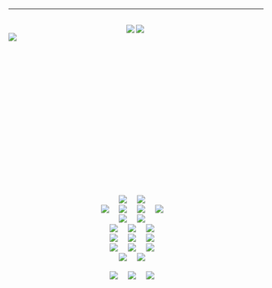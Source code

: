 <br />
<hr />
<br />
<div style="display: flex;align-items: center;justify-content: center;">
<img align="left" src="https://github-readme-stats.vercel.app/api?username=ceosss&hide=contribs,prs&count_private=true&show_icons=true&theme=merko&title_color=00feca&text_color=a5d8f3&icon_color=00feca&hide_border=true" />

 <img align="left" src="https://github-readme-stats.vercel.app/api/top-langs/?username=ceosss&show_icons=true&theme=merko&title_color=00feca&text_color=a5d8f3&icon_color=00feca&hide_border=true" />
 
 </div>
 <div>
 <img align="left" src="https://github-readme-stats.vercel.app/api/pin/?username=ceosss&repo=news-app&show_icons=true&theme=merko&title_color=00feca&text_color=a5d8f3&icon_color=00feca&hide_border=true" />
</div>
<br />
<br />
<br />
<br />
<br />
<br />
<br />
<br />
<br />
<br />
<br />
<br />
<br />
<br />
<br />
<br />
<br />
<br />
<div>
 <p align="center">
  <img src="https://img.shields.io/badge/C++-LANGUAGE-blue.svg?style=for-the-badge&logo=cpp" />&nbsp;&nbsp;&nbsp;&nbsp;
  <img src="https://img.shields.io/badge/-DATA%20STRUCTURES%20AND%20ALGORITHM-black?logo=puppet&logoColor=white&style=for-the-badge" />&nbsp;&nbsp;&nbsp;&nbsp; 
  <br/>
  <img src="https://img.shields.io/badge/-HTML5-E34F26?style=for-the-badge&logo=html5&logoColor=white" />&nbsp;&nbsp;&nbsp;&nbsp;
  <img src="https://img.shields.io/badge/-CSS3-1572B6?style=for-the-badge&logo=css3" />&nbsp;&nbsp;&nbsp;&nbsp;
  <img src="https://img.shields.io/badge/-SASS-CC6699?logo=sass&logoColor=white&style=for-the-badge" />&nbsp;&nbsp;&nbsp;&nbsp;
  <img src="http://img.shields.io/badge/-JavaScript-black?style=for-the-badge&logo=javascript" />&nbsp;&nbsp;&nbsp;&nbsp;
  <br/>
  <img src="https://img.shields.io/badge/-Nodejs-339933?style=for-the-badge&logo=Node.js&logoColor=white" />&nbsp;&nbsp;&nbsp;&nbsp;
  <img src="https://img.shields.io/badge/EXPRESS%20JS-FRAMEWORK-blue.svg?style=for-the-badge&logo=express" />&nbsp;&nbsp;&nbsp;&nbsp;
  <br/>
  <img src="https://img.shields.io/badge/-React-61DAFB?style=for-the-badge&logo=react&logoColor=black" />&nbsp;&nbsp;&nbsp;&nbsp;
  <img src="https://img.shields.io/badge/-REDUX-764ABC?logo=redux&logoColor=white&style=for-the-badge&logoColor=white" />&nbsp;&nbsp;&nbsp;&nbsp;
  <img src="https://img.shields.io/badge/-Gatsby-663399?logo=gatsby&logoColor=white&style=for-the-badge" />&nbsp;&nbsp;&nbsp;&nbsp;
  <br/>
  <img src="https://img.shields.io/badge/-FIREBASE-FFCA28?logo=firebase&logoColor=black&style=for-the-badge" />&nbsp;&nbsp;&nbsp;&nbsp;
  <img src="https://img.shields.io/badge/-MongoDB-47A248?style=for-the-badge&logo=mongodb&logoColor=white" />&nbsp;&nbsp;&nbsp;&nbsp;
  <img src="https://img.shields.io/badge/-mySQL-4479A1?logo=mysql&logoColor=white&style=for-the-badge" />&nbsp;&nbsp;&nbsp;&nbsp;
  <br/>
  <img src="https://img.shields.io/badge/-Git-F05032?style=for-the-badge&logo=git&logoColor=white" />&nbsp;&nbsp;&nbsp;&nbsp;
  <img src="https://img.shields.io/badge/-GitHub-181717?style=for-the-badge&logo=github" />&nbsp;&nbsp;&nbsp;&nbsp;
  <img src="https://img.shields.io/badge/-gitlab-FCA23A?logo=gitlab&logoColor=white&style=for-the-badge" />&nbsp;&nbsp;&nbsp;&nbsp;
  <br/>  
  <img src="https://img.shields.io/badge/-Heroku-430098?logo=heroku&logoColor=white&style=for-the-badge" />&nbsp;&nbsp;&nbsp;&nbsp;
  <img src="https://img.shields.io/badge/-Vercel-black?logo=vercel&logoColor=white&style=for-the-badge" />&nbsp;&nbsp;&nbsp;&nbsp;
 <br/>

  <br/>
  <img src="https://img.shields.io/badge/OS-Ubuntu%2020.04%20LTS-informational?style=for-the-badge&logo=ubuntu&logoColor=white" />&nbsp;&nbsp;&nbsp;&nbsp;
  <img src="https://img.shields.io/badge/Editor-VSCode-blue?style=for-the-badge&logo=visual-studio-code&logoColor=white" />&nbsp;&nbsp;&nbsp;&nbsp;
  <img src="https://img.shields.io/badge/OS-Windows%2010-informational?style=for-the-badge&logo=windows&logoColor=white" />&nbsp;&nbsp;&nbsp;&nbsp;
  <br/>
  <br/>
</p>
</div>
